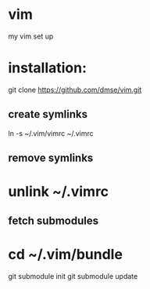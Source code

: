 vim
===

my vim set up

# installation:
git clone https://github.com/dmse/vim.git

## create symlinks
ln -s ~/.vim/vimrc ~/.vimrc

## remove symlinks
# unlink ~/.vimrc

## fetch submodules
# cd ~/.vim/bundle
git submodule init
git submodule update
